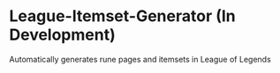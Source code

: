 # League-Itemset-Generator (In Development)
Automatically generates rune pages and itemsets in League of Legends
